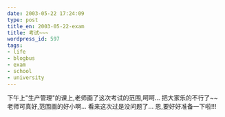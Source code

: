 ```yaml
---
date: 2003-05-22 17:24:09
type: post
title_en: 2003-05-22-exam
title: 考试~~~
wordpress_id: 597
tags:
- life
- blogbus
- exam
- school
- university
---
```


下午上"生产管理"的课上,老师画了这次考试的范围,呵呵... 把大家乐的不行了~~ 老师可真好,范围画的好小啊... 看来这次过是没问题了... 恩,要好好准备一下啦!!!
